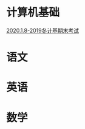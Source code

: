 # 计算机基础
[2020.1.8-2019冬计基期末考试](https://github.com/APF668899/class/blob/master/Computer%20Basics/2019winterFinalExamPaper.md)

# 语文

# 英语

# 数学
